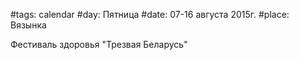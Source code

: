 #tags: calendar
#day: Пятница
#date: 07-16 августа 2015г.
#place: Вязынка

Фестиваль здоровья "Трезвая Беларусь"